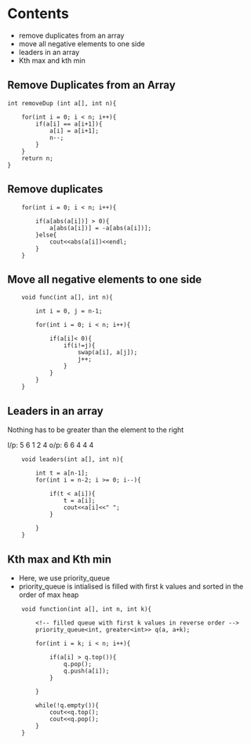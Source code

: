 # Contents

- remove duplicates from an array
- move all negative elements to one side
- leaders in an array
- Kth max and kth min

## Remove Duplicates from an Array

```
int removeDup (int a[], int n){

    for(int i = 0; i < n; i++){
        if(a[i] == a[i+1]){
            a[i] = a[i+1];
            n--;
        }
    }
    return n;
}

```

## Remove duplicates

```
    for(int i = 0; i < n; i++){

        if(a[abs(a[i])] > 0){
            a[abs(a[i])] = -a[abs(a[i])];
        }else{
            cout<<abs(a[i])<<endl;
        }
    }

```

## Move all negative elements to one side

```
    void func(int a[], int n){

        int i = 0, j = n-1;

        for(int i = 0; i < n; i++){

            if(a[i]< 0){
                if(i!=j){
                    swap(a[i], a[j]);
                    j++;
                }
            }
        }
    }

```

## Leaders in an array

Nothing has to be greater than the element to the right

I/p: 5 6 1 2 4
o/p: 6 6 4 4 4

```
    void leaders(int a[], int n){

        int t = a[n-1];
        for(int i = n-2; i >= 0; i--){

            if(t < a[i]){
                t = a[i];
                cout<<a[i]<<" ";
            }

        }
    }

```

## Kth max and Kth min

- Here, we use priority_queue
- priority_queue is intialised is filled with first k values and sorted in the order of max heap

```
    void function(int a[], int n, int k){

        <!-- filled queue with first k values in reverse order -->
        priority_queue<int, greater<int>> q(a, a+k);

        for(int i = k; i < n; i++){

            if(a[i] > q.top()){
                q.pop();
                q.push(a[i]);
            }

        }

        while(!q.empty()){
            cout<<q.top();
            cout<<q.pop();
        }
    }

```
